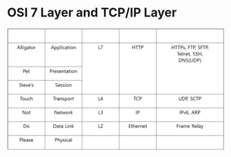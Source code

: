 # OSI 7 Layer and TCP/IP Layer
<img src="https://github.com/P4P3R-HAK/osi-and-tcp/blob/main/osi-and-tcp.png?raw=true"/>
